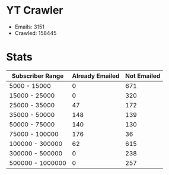 # YT Crawler
- Emails: 3151
- Crawled: 158445

# Stats
| Subscriber Range  | Already Emailed | Not Emailed |
|-------|-------|-------|
| 5000 - 15000 | 0 | 671 |
| 15000 - 25000 | 0 | 320 |
| 25000 - 35000 | 47 | 172 |
| 35000 - 50000 | 148 | 139 |
| 50000 - 75000 | 140 | 130 |
| 75000 - 100000 | 176 | 36 |
| 100000 - 300000 | 62 | 615 |
| 300000 - 500000 | 0 | 238 |
| 500000 - 1000000 | 0 | 257 |
